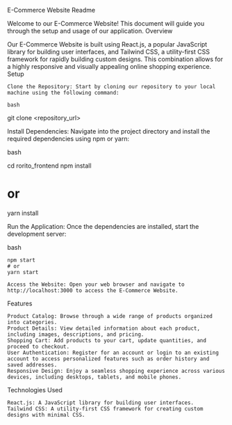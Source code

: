 E-Commerce Website Readme

Welcome to our E-Commerce Website! This document will guide you through the setup and usage of our application.
Overview

Our E-Commerce Website is built using React.js, a popular JavaScript library for building user interfaces, and Tailwind CSS, a utility-first CSS framework for rapidly building custom designs. This combination allows for a highly responsive and visually appealing online shopping experience.
Setup

    Clone the Repository: Start by cloning our repository to your local machine using the following command:

    bash

git clone <repository_url>

Install Dependencies: Navigate into the project directory and install the required dependencies using npm or yarn:

bash

cd rorito_frontend
npm install
# or
yarn install

Run the Application: Once the dependencies are installed, start the development server:

bash

    npm start
    # or
    yarn start

    Access the Website: Open your web browser and navigate to http://localhost:3000 to access the E-Commerce Website.

Features

    Product Catalog: Browse through a wide range of products organized into categories.
    Product Details: View detailed information about each product, including images, descriptions, and pricing.
    Shopping Cart: Add products to your cart, update quantities, and proceed to checkout.
    User Authentication: Register for an account or login to an existing account to access personalized features such as order history and saved addresses.
    Responsive Design: Enjoy a seamless shopping experience across various devices, including desktops, tablets, and mobile phones.

Technologies Used

    React.js: A JavaScript library for building user interfaces.
    Tailwind CSS: A utility-first CSS framework for creating custom designs with minimal CSS.


